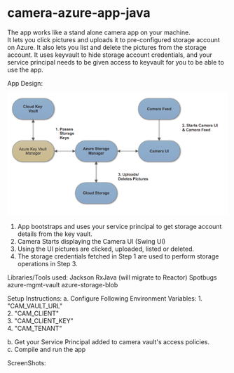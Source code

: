 # camera-azure-app-java
The app works like a stand alone camera app on your machine.  
It lets you click pictures and uploads it to pre-configured storage account on Azure. It also lets you list and delete the pictures from the storage account. 
It uses keyvault to hide storage account credentials, and your service principal needs to be given access to keyvault for you to be able to use the app. 

App Design:

![](https://github.com/g2vinay/camera-azure-app-java/blob/master/design.png)

1. App bootstraps and uses your service principal to get storage account details from the key vault. 
2. Camera Starts displaying the Camera UI (Swing UI) 
3. Using the UI pictures are clicked, uploaded, listed or deleted. 
4. The storage credentials fetched in Step 1 are used to perform storage operations in Step 3. 

 
Libraries/Tools used: 
Jackson 
RxJava (will migrate to Reactor) 
Spotbugs 
azure-mgmt-vault 
azure-storage-blob 


Setup Instructions:
a. Configure Following Environment Variables:
    1. "CAM_VAULT_URL" <br />
    2. "CAM_CLIENT" <br />
    3. "CAM_CLIENT_KEY" <br />
    4. "CAM_TENANT" <br />

b. Get your Service Principal added to camera vault's access policies. <br />
c. Compile and run the app 


ScreenShots: 
